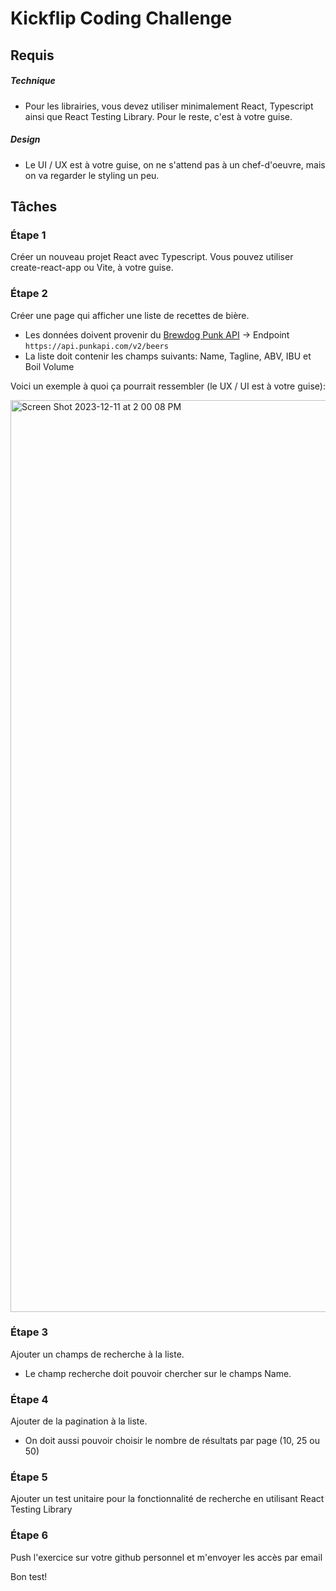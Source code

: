 # Kickflip Coding Challenge

## Requis

##### Technique

- Pour les librairies, vous devez utiliser minimalement React, Typescript ainsi que React Testing Library. Pour le reste, c'est à votre guise.

##### Design

- Le UI / UX est à votre guise, on ne s'attend pas à un chef-d'oeuvre, mais on va regarder le styling un peu.

## Tâches
### Étape 1

Créer un nouveau projet React avec Typescript. Vous pouvez utiliser create-react-app ou Vite, à votre guise.

### Étape 2

Créer une page qui afficher une liste de recettes de bière.

- Les données doivent provenir du [Brewdog Punk API](https://punkapi.com/documentation/v2) -> Endpoint `https://api.punkapi.com/v2/beers`
- La liste doit contenir les champs suivants: Name, Tagline, ABV, IBU et Boil Volume

Voici un exemple à quoi ça pourrait ressembler (le UX / UI est à votre guise):

<img width="1459" alt="Screen Shot 2023-12-11 at 2 00 08 PM" src="https://github.com/fredbegin11/kickflip-coding-challenge/assets/8545738/9a8bbfc1-4193-4944-b56b-37f01632e68a">

### Étape 3

Ajouter un champs de recherche à la liste.

- Le champ recherche doit pouvoir chercher sur le champs Name.

### Étape 4

Ajouter de la pagination à la liste.

- On doit aussi pouvoir choisir le nombre de résultats par page (10, 25 ou 50)

### Étape 5

Ajouter un test unitaire pour la fonctionnalité de recherche en utilisant React Testing Library

### Étape 6

Push l'exercice sur votre github personnel et m'envoyer les accès par email

Bon test!
